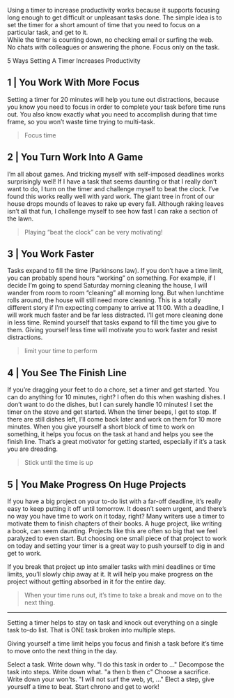 Using a timer to increase productivity works 
because it supports focusing long enough to get difficult or unpleasant tasks done.
The simple idea is to set the timer for a short amount of time that you need 
to focus on a particular task, and get to it.  
While the timer is counting down, no checking email or surfing the web.  
No chats with colleagues or answering the phone. Focus only on the task.


5 Ways Setting A Timer Increases Productivity

## 1 | You Work With More Focus

Setting a timer for 20 minutes will help you tune out distractions, 
because you know you need to focus in order to complete your task 
before time runs out. 
You also know exactly what you need to accomplish 
during that time frame, so you won’t waste time trying to multi-task.

> Focus time

## 2 | You Turn Work Into A Game

I’m all about games. 
And tricking myself with self-imposed deadlines works surprisingly well! 
If I have a task that seems daunting or that I really don’t want to do, 
I turn on the timer and challenge myself to beat the clock. 
I’ve found this works really well with yard work. 
The giant tree in front of our house drops mounds of leaves to rake up every fall. 
Although raking leaves isn’t all that fun, I challenge myself to see how fast I can rake 
a section of the lawn. 

> Playing “beat the clock” can be very motivating!

## 3 | You Work Faster

Tasks expand to fill the time (Parkinsons law). 
If you don’t have a time limit, you can probably spend hours “working” on something. 
For example, if I decide I’m going to spend Saturday morning cleaning the house, 
I will wander from room to room “cleaning” all morning long. 
But when lunchtime rolls around, the house will still need more cleaning. 
This is a totally different story if I’m expecting company to arrive at 11:00. 
With a deadline, I will work much faster and be far less distracted. 
I’ll get more cleaning done in less time. 
Remind yourself that tasks expand to fill the time you give to them. 
Giving yourself less time will motivate you to work faster and resist distractions.

> limit your time to perform

## 4 | You See The Finish Line

If you’re dragging your feet to do a chore, set a timer and get started. 
You can do anything for 10 minutes, right? I often do this when washing dishes. 
I don’t want to do the dishes, but I can surely handle 10 minutes! 
I set the timer on the stove and get started. When the timer beeps, I get to stop. 
If there are still dishes left, I’ll come back later and work on them for 10 more minutes. 
When you give yourself a short block of time to work on something, 
it helps you focus on the task at hand and helps you see the finish line. 
That’s a great motivator for getting started, especially if it’s a task you are dreading.

> Stick until the time is up


## 5 | You Make Progress On Huge Projects

If you have a big project on your to-do list with a far-off deadline, 
it’s really easy to keep putting it off until tomorrow. 
It doesn’t seem urgent, and there’s no way you have time to work on it today, right? 
Many writers use a timer to motivate them to finish chapters of their books. 
A huge project, like writing a book, can seem daunting. 
Projects like this are often so big that we feel paralyzed to even start. 
But choosing one small piece of that project to work on today 
and setting your timer is a great way to push yourself to dig in and get to work. 

If you break that project up into smaller tasks with mini deadlines or time limits, 
you’ll slowly chip away at it. It will help you make progress on the project without 
getting absorbed in it for the entire day. 

> When your time runs out, it’s time to take a break and move on to the next thing.

---

Setting a timer helps to stay on task and knock out everything on a single task to-do list. 
That is ONE task broken into multiple steps.

Giving yourself a time limit helps you focus and finish a task before 
it’s time to move onto the next thing in the day.

Select a task. 
    Write down why. "I do this task in order to ..."
Decompose the task into steps. 
    Write down what. "a then b then c"
Choose a sacrifice. 
    Write down your won'ts. "I will not surf the web, yt, ..."
Elect a step, 
    give yourself a time to beat.
Start chrono and get to work!

